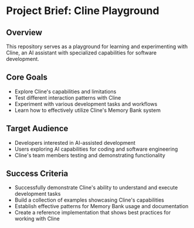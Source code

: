 # Project Brief: Cline Playground

## Overview
This repository serves as a playground for learning and experimenting with Cline, an AI assistant with specialized capabilities for software development.

## Core Goals
- Explore Cline's capabilities and limitations
- Test different interaction patterns with Cline
- Experiment with various development tasks and workflows
- Learn how to effectively utilize Cline's Memory Bank system

## Target Audience
- Developers interested in AI-assisted development
- Users exploring AI capabilities for coding and software engineering
- Cline's team members testing and demonstrating functionality

## Success Criteria
- Successfully demonstrate Cline's ability to understand and execute development tasks
- Build a collection of examples showcasing Cline's capabilities
- Establish effective patterns for Memory Bank usage and documentation
- Create a reference implementation that shows best practices for working with Cline
